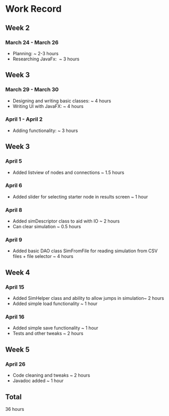 # Work Record

## Week 2 
### March 24 - March 26
+ Planning:  ~ 2-3 hours
+ Researching JavaFx:  ~ 3 hours

## Week 3
### March 29 - March 30
+ Designing and writing basic classes:  ~ 4 hours
+ Writing UI with JavaFX: ~ 4 hours

### April 1 - April 2
+ Adding functionality: ~ 3 hours

## Week 3
### April 5
+ Added listview of nodes and connections ~ 1.5 hours

### April 6
+ Added slider for selecting starter node in results screen ~ 1 hour 

### April 8
+ Added simDescriptor class to aid with IO ~ 2 hours
+ Can clear simulation ~ 0.5 hours 

### April 9
+ Added basic DAO class SimFromFile for reading simulation from CSV files + file selector ~ 4 hours

## Week 4
### April 15
+ Added SimHelper class and ability to allow jumps in simulation~ 2 hours
+ Added simple load functionality ~ 1 hour

### April 16
+ Added simple save functionality ~ 1 hour
+ Tests and other tweaks ~ 2 hours

## Week 5
### April 26
+ Code cleaning and tweaks ~ 2 hours
+ Javadoc added ~ 1 hour

## Total 
36 hours
